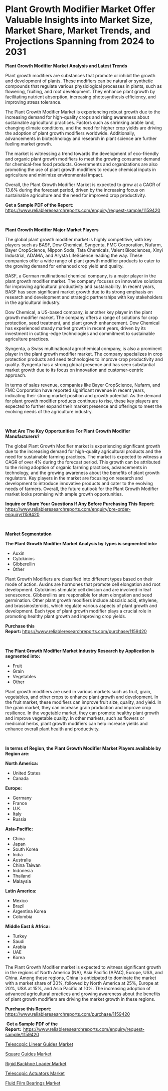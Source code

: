 <p><h1>Plant Growth Modifier Market Offer Valuable Insights into Market Size, Market Share, Market Trends, and Projections Spanning from 2024 to 2031</h1></p><p><strong>Plant Growth Modifier Market Analysis and Latest Trends</strong></p>
<p><p>Plant growth modifiers are substances that promote or inhibit the growth and development of plants. These modifiers can be natural or synthetic compounds that regulate various physiological processes in plants, such as flowering, fruiting, and root development. They enhance plant growth by facilitating nutrient absorption, increasing photosynthesis efficiency, and improving stress tolerance.</p><p>The Plant Growth Modifier Market is experiencing robust growth due to the increasing demand for high-quality crops and rising awareness about sustainable agricultural practices. Factors such as shrinking arable land, changing climate conditions, and the need for higher crop yields are driving the adoption of plant growth modifiers worldwide. Additionally, advancements in biotechnology and research in plant science are further fueling market growth.</p><p>The market is witnessing a trend towards the development of eco-friendly and organic plant growth modifiers to meet the growing consumer demand for chemical-free food products. Governments and organizations are also promoting the use of plant growth modifiers to reduce chemical inputs in agriculture and minimize environmental impact.</p><p>Overall, the Plant Growth Modifier Market is expected to grow at a CAGR of 13.6% during the forecast period, driven by the increasing focus on sustainable agriculture and the need for improved crop productivity.</p></p>
<p><strong>Get a Sample PDF of the Report:&nbsp;</strong> <a href="https://www.reliableresearchreports.com/enquiry/request-sample/1159420">https://www.reliableresearchreports.com/enquiry/request-sample/1159420</a></p>
<p>&nbsp;</p>
<p><strong>Plant Growth Modifier Major Market Players</strong></p>
<p><p>The global plant growth modifier market is highly competitive, with key players such as BASF, Dow Chemical, Syngenta, FMC Corporation, Nufarm, Bayer CropScience, Nippon Soda, Tata Chemicals, Valent Biosciences, Xinyi Industrial, ADAMA, and Arysta LifeScience leading the way. These companies offer a wide range of plant growth modifier products to cater to the growing demand for enhanced crop yield and quality.</p><p>BASF, a German multinational chemical company, is a major player in the plant growth modifier market. The company focuses on innovative solutions for improving agricultural productivity and sustainability. In recent years, BASF has seen significant market growth due to its strong emphasis on research and development and strategic partnerships with key stakeholders in the agricultural industry.</p><p>Dow Chemical, a US-based company, is another key player in the plant growth modifier market. The company offers a range of solutions for crop protection, seed treatment, and plant growth enhancement. Dow Chemical has experienced steady market growth in recent years, driven by its investment in cutting-edge technologies and commitment to sustainable agriculture practices.</p><p>Syngenta, a Swiss multinational agrochemical company, is also a prominent player in the plant growth modifier market. The company specializes in crop protection products and seed technologies to improve crop productivity and quality. Syngenta has a strong global presence and has seen substantial market growth due to its focus on innovation and customer-centric approach.</p><p>In terms of sales revenue, companies like Bayer CropScience, Nufarm, and FMC Corporation have reported significant revenue in recent years, indicating their strong market position and growth potential. As the demand for plant growth modifier products continues to rise, these key players are expected to further expand their market presence and offerings to meet the evolving needs of the agriculture industry.</p></p>
<p>&nbsp;</p>
<p><strong>What Are The Key Opportunities For Plant Growth Modifier Manufacturers?</strong></p>
<p><p>The global Plant Growth Modifier market is experiencing significant growth due to the increasing demand for high-quality agricultural products and the need for sustainable farming practices. The market is expected to witness a CAGR of over 4% during the forecast period. This growth can be attributed to the rising adoption of organic farming practices, advancements in technology, and the growing awareness about the benefits of plant growth regulators. Key players in the market are focusing on research and development to introduce innovative products and cater to the evolving needs of farmers. Overall, the future outlook for the Plant Growth Modifier market looks promising with ample growth opportunities.</p></p>
<p><strong>Inquire or Share Your Questions If Any Before Purchasing This Report:</strong> <a href="https://www.reliableresearchreports.com/enquiry/pre-order-enquiry/1159420">https://www.reliableresearchreports.com/enquiry/pre-order-enquiry/1159420</a></p>
<p>&nbsp;</p>
<p><strong>Market Segmentation</strong></p>
<p><strong>The Plant Growth Modifier Market Analysis by types is segmented into:</strong></p>
<p><ul><li>Auxin</li><li>Cytokinins</li><li>Gibberellin</li><li>Other</li></ul></p>
<p><p>Plant Growth Modifiers are classified into different types based on their mode of action. Auxins are hormones that promote cell elongation and root development. Cytokinins stimulate cell division and are involved in leaf senescence. Gibberellins are responsible for stem elongation and seed germination. Other plant growth modifiers include abscisic acid, ethylene, and brassinosteroids, which regulate various aspects of plant growth and development. Each type of plant growth modifier plays a crucial role in promoting healthy plant growth and improving crop yields.</p></p>
<p><strong>Purchase this Report:&nbsp;</strong><a href="https://www.reliableresearchreports.com/purchase/1159420">https://www.reliableresearchreports.com/purchase/1159420</a></p>
<p>&nbsp;</p>
<p><strong>The Plant Growth Modifier Market Industry Research by Application is segmented into:</strong></p>
<p><ul><li>Fruit</li><li>Grain</li><li>Vegetables</li><li>Other</li></ul></p>
<p><p>Plant growth modifiers are used in various markets such as fruit, grain, vegetables, and other crops to enhance plant growth and development. In the fruit market, these modifiers can improve fruit size, quality, and yield. In the grain market, they can increase grain production and improve crop resilience. In the vegetable market, they can promote healthy plant growth and improve vegetable quality. In other markets, such as flowers or medicinal herbs, plant growth modifiers can help increase yields and enhance overall plant health and productivity.</p></p>
<p>&nbsp;</p>
<p><strong>In terms of Region, the Plant Growth Modifier Market Players available by Region are:</strong></p>
<p>
    <p> <strong> North America: </strong>
        <ul>
            <li>United States</li>
            <li>Canada</li>
        </ul>
        </p> 
    <p> <strong> Europe: </strong>
        <ul>
            <li>Germany</li>
            <li>France</li>
            <li>U.K.</li>
            <li>Italy</li>
            <li>Russia</li>
        </ul>
        </p> 
    <p> <strong> Asia-Pacific: </strong>
        <ul>
            <li>China</li>
            <li>Japan</li>
            <li>South Korea</li>
            <li>India</li>
            <li>Australia</li>
            <li>China Taiwan</li>
            <li>Indonesia</li>
            <li>Thailand</li>
            <li>Malaysia</li>
        </ul>
        </p> 
    <p> <strong> Latin America: </strong>
        <ul>
            <li>Mexico</li>
            <li>Brazil</li>
            <li>Argentina Korea</li>
            <li>Colombia</li>
        </ul>
        </p> 
    <p> <strong> Middle East & Africa: </strong>
        <ul>
            <li>Turkey</li>
            <li>Saudi</li>
            <li>Arabia</li>
            <li>UAE</li>
            <li>Korea</li>
        </ul>
    </p>
    </p>
<p><p>The Plant Growth Modifier market is expected to witness significant growth in the regions of North America (NA), Asia Pacific (APAC), Europe, USA, and China. Among these regions, China is anticipated to dominate the market with a market share of 30%, followed by North America at 25%, Europe at 20%, USA at 15%, and Asia Pacific at 10%. The increasing adoption of advanced agricultural practices and growing awareness about the benefits of plant growth modifiers are driving the market growth in these regions.</p></p>
<p><strong>Purchase this Report: </strong><a href="https://www.reliableresearchreports.com/purchase/1159420">https://www.reliableresearchreports.com/purchase/1159420</a></p>
<p>&nbsp;<strong>Get a Sample PDF of the Report:&nbsp;&nbsp;</strong><a href="https://www.reliableresearchreports.com/enquiry/request-sample/1159420">https://www.reliableresearchreports.com/enquiry/request-sample/1159420</a></p>
<p><strong></strong></p>
<p><p><a href="https://medium.com/@anthonywade766/telescopic-linear-guides-market-the-key-to-successful-business-strategy-forecast-till-2031-db63decc2704">Telescopic Linear Guides Market</a></p><p><a href="https://medium.com/@anthonywade766/square-guides-market-furnishes-information-on-market-share-market-trends-and-market-growth-662a2dd223c8">Square Guides Market</a></p><p><a href="https://medium.com/@anthonywade766/rigid-backhoe-loader-market-share-evolution-and-market-growth-trends-2024-2031-06da10b7e9de">Rigid Backhoe Loader Market</a></p><p><a href="https://medium.com/@anthonywade766/telescopic-actuators-market-size-and-market-trends-complete-industry-overview-2024-to-2031-baed2c406ca0">Telescopic Actuators Market</a></p><p><a href="https://medium.com/@anthonywade766/fluid-film-bearings-market-comprehensive-assessment-by-type-application-and-geography-104fa7f3949e">Fluid Film Bearings Market</a></p></p>